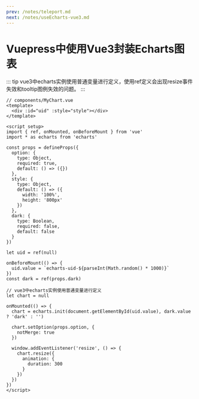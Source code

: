 ```yaml
---
prev: /notes/teleport.md
next: /notes/useEcharts-vue3.md
---
```

# Vuepress中使用Vue3封装Echarts图表

<myChart :option="option"
         :dark="dark" />

<myChart :option="option_bar" />

<script setup>
import { ref } from 'vue'

const dark = ref(false)
const option = ref(null)
const option_bar = ref(null)

dark.value = true

option.value = {
  title: {
    text: 'Stacked Area Chart'
  },
  tooltip: {
    trigger: 'axis',
    axisPointer: {
      type: 'cross',
      label: {
        backgroundColor: '#6a7985'
      }
    }
  },
  legend: {
    data: ['Email', 'Union Ads', 'Video Ads', 'Direct', 'Search Engine']
  },
  toolbox: {
    feature: {
      saveAsImage: {}
    }
  },
  grid: {
    left: '3%',
    right: '4%',
    bottom: '3%',
    containLabel: true
  },
  xAxis: [
    {
      type: 'category',
      boundaryGap: false,
      data: ['Mon', 'Tue', 'Wed', 'Thu', 'Fri', 'Sat', 'Sun']
    }
  ],
  yAxis: [
    {
      type: 'value'
    }
  ],
  series: [
    {
      name: 'Email',
      type: 'line',
      stack: 'Total',
      areaStyle: {},
      emphasis: {
        focus: 'series'
      },
      data: [120, 132, 101, 134, 90, 230, 210]
    },
    {
      name: 'Union Ads',
      type: 'line',
      stack: 'Total',
      areaStyle: {},
      emphasis: {
        focus: 'series'
      },
      data: [220, 182, 191, 234, 290, 330, 310]
    },
    {
      name: 'Video Ads',
      type: 'line',
      stack: 'Total',
      areaStyle: {},
      emphasis: {
        focus: 'series'
      },
      data: [150, 232, 201, 154, 190, 330, 410]
    },
    {
      name: 'Direct',
      type: 'line',
      stack: 'Total',
      areaStyle: {},
      emphasis: {
        focus: 'series'
      },
      data: [320, 332, 301, 334, 390, 330, 320]
    },
    {
      name: 'Search Engine',
      type: 'line',
      stack: 'Total',
      label: {
        show: true,
        position: 'top'
      },
      areaStyle: {},
      emphasis: {
        focus: 'series'
      },
      data: [820, 932, 901, 934, 1290, 1330, 1320]
    }
  ]
}

option_bar.value = {
      tooltip: {trigger: 'axis',axisPointer: {type: 'shadow'}},
      legend: {},
      grid: {left: '3%',right: '4%',bottom: '3%',containLabel: true},
      xAxis: {type: 'value'},
      yAxis: {type: 'category',data: ['Mon', 'Tue', 'Wed', 'Thu', 'Fri', 'Sat', 'Sun']},
      series: [
        {name: 'Direct',type: 'bar',stack: 'total',label: {show: true},emphasis:{focus: 'series'},data: [320, 302, 301, 334, 390, 330, 320]},
        {
          name: 'Mail Ad',
          type: 'bar',
          stack: 'total',
          label: {
            show: true
          },
          emphasis: {
            focus: 'series'
          },
          data: [120, 132, 101, 134, 90, 230, 210]
        },
        {
          name: 'Affiliate Ad',
          type: 'bar',
          stack: 'total',
          label: {
            show: true
          },
          emphasis: {
            focus: 'series'
          },
          data: [220, 182, 191, 234, 290, 330, 310]
        },
        {
          name: 'Video Ad',
          type: 'bar',
          stack: 'total',
          label: {
            show: true
          },
          emphasis: {
            focus: 'series'
          },
          data: [150, 212, 201, 154, 190, 330, 410]
        },
        {
          name: 'Search Engine',
          type: 'bar',
          stack: 'total',
          label: {
            show: true
          },
          emphasis: {
            focus: 'series'
          },
          data: [820, 832, 901, 934, 1290, 1330, 1320]
        }
      ]
    }
</script>

::: tip
vue3中echarts实例使用普通变量进行定义，使用ref定义会出现resize事件失效和tooltip图例失效的问题。
:::

```vue
// components/MyChart.vue
<template>
  <div :id="uid" :style="style"></div>
</template>

<script setup>
import { ref, onMounted, onBeforeMount } from 'vue'
import * as echarts from 'echarts'

const props = defineProps({
  option: {
    type: Object,
    required: true,
    default: () => ({})
  },
  style: {
    type: Object,
    default: () => ({
      width: '100%',
      height: '800px'
    })
  },
  dark: {
    type: Boolean,
    required: false,
    default: false
  }
})

let uid = ref(null)

onBeforeMount(() => {
  uid.value = `echarts-uid-${parseInt(Math.random() * 1000)}`
})
const dark = ref(props.dark)

// vue3中echarts实例使用普通变量进行定义
let chart = null

onMounted(() => {
  chart = echarts.init(document.getElementById(uid.value), dark.value ? 'dark' : '')

  chart.setOption(props.option, {
    notMerge: true
  })

  window.addEventListener('resize', () => {
    chart.resize({
      animation: {
        duration: 300
      }
    })
  })
})
</script>
```